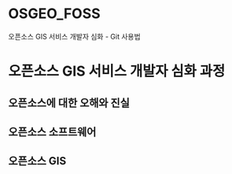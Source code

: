 # OSGEO_FOSS
오픈소스 GIS 서비스 개발자 심화 - Git 사용법

# 오픈소스 GIS 서비스 개발자 심화 과정

## 오픈소스에 대한 오해와 진실

## 오픈소스 소프트웨어

## 오픈소스 GIS
